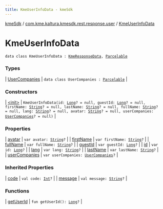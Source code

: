 ```yaml
---
title: KmeUserInfoData - kmeSdk
---
```


[kmeSdk](../../index.html) / [com.kme.kaltura.kmesdk.rest.response.user](../index.html) / [KmeUserInfoData](./index.html)

# KmeUserInfoData

`data class KmeUserInfoData : `[`KmeResponseData`](../../com.kme.kaltura.kmesdk.rest.response/-kme-response-data/index.html)`, `[`Parcelable`](https://developer.android.com/reference/android/os/Parcelable.html)

### Types

| [UserCompanies](-user-companies/index.html) | `data class UserCompanies : `[`Parcelable`](https://developer.android.com/reference/android/os/Parcelable.html) |

### Constructors

| [&lt;init&gt;](-init-.html) | `KmeUserInfoData(id: `[`Long`](https://kotlinlang.org/api/latest/jvm/stdlib/kotlin/-long/index.html)`? = null, guestId: `[`Long`](https://kotlinlang.org/api/latest/jvm/stdlib/kotlin/-long/index.html)`? = null, firstName: `[`String`](https://kotlinlang.org/api/latest/jvm/stdlib/kotlin/-string/index.html)`? = null, lastName: `[`String`](https://kotlinlang.org/api/latest/jvm/stdlib/kotlin/-string/index.html)`? = null, fullName: `[`String`](https://kotlinlang.org/api/latest/jvm/stdlib/kotlin/-string/index.html)`? = null, lang: `[`String`](https://kotlinlang.org/api/latest/jvm/stdlib/kotlin/-string/index.html)`? = null, avatar: `[`String`](https://kotlinlang.org/api/latest/jvm/stdlib/kotlin/-string/index.html)`? = null, userCompanies: `[`UserCompanies`](-user-companies/index.html)`? = null)` |

### Properties

| [avatar](avatar.html) | `var avatar: `[`String`](https://kotlinlang.org/api/latest/jvm/stdlib/kotlin/-string/index.html)`?` |
| [firstName](first-name.html) | `var firstName: `[`String`](https://kotlinlang.org/api/latest/jvm/stdlib/kotlin/-string/index.html)`?` |
| [fullName](full-name.html) | `var fullName: `[`String`](https://kotlinlang.org/api/latest/jvm/stdlib/kotlin/-string/index.html)`?` |
| [guestId](guest-id.html) | `var guestId: `[`Long`](https://kotlinlang.org/api/latest/jvm/stdlib/kotlin/-long/index.html)`?` |
| [id](id.html) | `var id: `[`Long`](https://kotlinlang.org/api/latest/jvm/stdlib/kotlin/-long/index.html)`?` |
| [lang](lang.html) | `var lang: `[`String`](https://kotlinlang.org/api/latest/jvm/stdlib/kotlin/-string/index.html)`?` |
| [lastName](last-name.html) | `var lastName: `[`String`](https://kotlinlang.org/api/latest/jvm/stdlib/kotlin/-string/index.html)`?` |
| [userCompanies](user-companies.html) | `var userCompanies: `[`UserCompanies`](-user-companies/index.html)`?` |

### Inherited Properties

| [code](../../com.kme.kaltura.kmesdk.rest.response/-kme-response-data/code.html) | `val code: `[`Int`](https://kotlinlang.org/api/latest/jvm/stdlib/kotlin/-int/index.html)`?` |
| [message](../../com.kme.kaltura.kmesdk.rest.response/-kme-response-data/message.html) | `val message: `[`String`](https://kotlinlang.org/api/latest/jvm/stdlib/kotlin/-string/index.html)`?` |

### Functions

| [getUserId](get-user-id.html) | `fun getUserId(): `[`Long`](https://kotlinlang.org/api/latest/jvm/stdlib/kotlin/-long/index.html)`?` |

